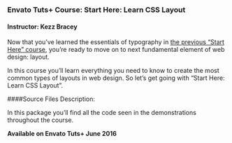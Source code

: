 ### Envato Tuts+ Course: Start Here: Learn CSS Layout
#### Instructor: Kezz Bracey

Now that you’ve learned the essentials of typography in [the previous “Start Here” course](https://webdesign.tutsplus.com/courses/start-here-learn-css-typography), you’re ready to move on to next fundamental element of web design: layout. 

In this course you’ll learn everything you need to know to create the most common types of layouts in web design. So let’s get going with “Start Here: Learn CSS Layout”.


####Source Files Description:

In this package you’ll find all the code seen in the demonstrations throughout the course.

**Available on Envato Tuts+ June 2016**
